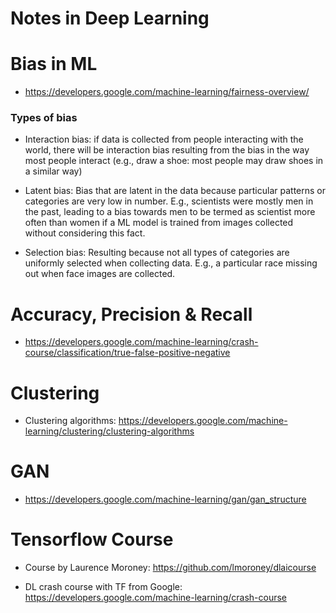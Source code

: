 Notes in Deep Learning
==

# Bias in ML

+ https://developers.google.com/machine-learning/fairness-overview/

### Types of bias

+ Interaction bias: if data is collected from people interacting with the world, there will be interaction bias resulting from the bias in the way most people interact (e.g., draw a shoe: most people may draw shoes in a similar way)

+ Latent bias: Bias that are latent in the data because particular patterns or categories are very low in number. E.g., scientists were mostly men in the past, leading to a bias towards men to be termed as scientist more often than women if a ML model is trained from images collected without considering this fact.

+ Selection bias: Resulting because not all types of categories are uniformly selected when collecting data. E.g., a particular race missing out when face images are collected.

# Accuracy, Precision & Recall

+ https://developers.google.com/machine-learning/crash-course/classification/true-false-positive-negative


# Clustering

+ Clustering algorithms: https://developers.google.com/machine-learning/clustering/clustering-algorithms

# GAN

+ https://developers.google.com/machine-learning/gan/gan_structure

# Tensorflow Course

+ Course by Laurence Moroney: https://github.com/lmoroney/dlaicourse

+ DL crash course with TF from Google: https://developers.google.com/machine-learning/crash-course
